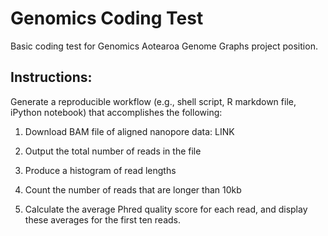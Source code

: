 # Genomics Coding Test

Basic coding test for Genomics Aotearoa Genome Graphs project position.

## Instructions:

Generate a reproducible workflow (e.g., shell script, R markdown file, iPython notebook) that accomplishes the following:

1. Download BAM file of aligned nanopore data: LINK

2. Output the total number of reads in the file

3. Produce a histogram of read lengths

4. Count the number of reads that are longer than 10kb

5. Calculate the average Phred quality score for each read, and display these averages for the first ten reads.
